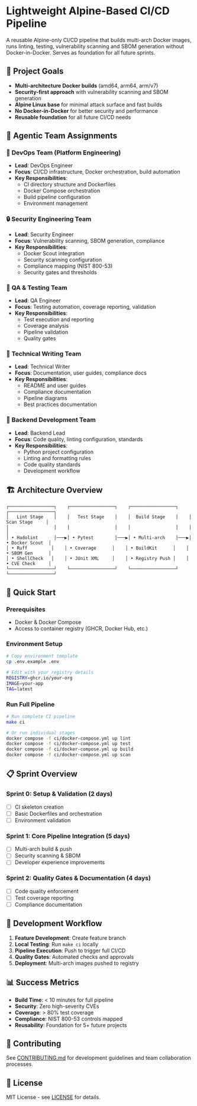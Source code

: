 # Lightweight Alpine-Based CI/CD Pipeline

A reusable Alpine-only CI/CD pipeline that builds multi-arch Docker images, runs linting, testing, vulnerability scanning and SBOM generation without Docker-in-Docker. Serves as foundation for all future sprints.

## 🎯 Project Goals

- **Multi-architecture Docker builds** (amd64, arm64, arm/v7)
- **Security-first approach** with vulnerability scanning and SBOM generation
- **Alpine Linux base** for minimal attack surface and fast builds
- **No Docker-in-Docker** for better security and performance
- **Reusable foundation** for all future CI/CD needs

## 👥 Agentic Team Assignments

### 🚀 **DevOps Team** (Platform Engineering)
- **Lead**: DevOps Engineer
- **Focus**: CI/CD infrastructure, Docker orchestration, build automation
- **Key Responsibilities**: 
  - CI directory structure and Dockerfiles
  - Docker Compose orchestration
  - Build pipeline configuration
  - Environment management

### 🔒 **Security Engineering Team**
- **Lead**: Security Engineer  
- **Focus**: Vulnerability scanning, SBOM generation, compliance
- **Key Responsibilities**:
  - Docker Scout integration
  - Security scanning configuration
  - Compliance mapping (NIST 800-53)
  - Security gates and thresholds

### 🧪 **QA & Testing Team**
- **Lead**: QA Engineer
- **Focus**: Testing automation, coverage reporting, validation
- **Key Responsibilities**:
  - Test execution and reporting
  - Coverage analysis
  - Pipeline validation
  - Quality gates

### 📝 **Technical Writing Team**
- **Lead**: Technical Writer
- **Focus**: Documentation, user guides, compliance docs
- **Key Responsibilities**:
  - README and user guides
  - Compliance documentation
  - Pipeline diagrams
  - Best practices documentation

### 🎯 **Backend Development Team**
- **Lead**: Backend Lead
- **Focus**: Code quality, linting configuration, standards
- **Key Responsibilities**:
  - Python project configuration
  - Linting and formatting rules
  - Code quality standards
  - Development workflow

## 🏗️ Architecture Overview

```
┌─────────────────┐    ┌─────────────────┐    ┌─────────────────┐    ┌─────────────────┐
│   Lint Stage    │    │   Test Stage    │    │  Build Stage    │    │  Scan Stage     │
│                 │    │                 │    │                 │    │                 │
│ • Hadolint      │───▶│ • Pytest        │───▶│ • Multi-arch    │───▶│ • Docker Scout  │
│ • Ruff         │    │ • Coverage      │    │ • BuildKit      │    │ • SBOM Gen      │
│ • ShellCheck   │    │ • JUnit XML     │    │ • Registry Push │    │ • CVE Check     │
└─────────────────┘    └─────────────────┘    └─────────────────┘    └─────────────────┘
```

## 🚀 Quick Start

### Prerequisites
- Docker & Docker Compose
- Access to container registry (GHCR, Docker Hub, etc.)

### Environment Setup
```bash
# Copy environment template
cp .env.example .env

# Edit with your registry details
REGISTRY=ghcr.io/your-org
IMAGE=your-app
TAG=latest
```

### Run Full Pipeline
```bash
# Run complete CI pipeline
make ci

# Or run individual stages
docker compose -f ci/docker-compose.yml up lint
docker compose -f ci/docker-compose.yml up test
docker compose -f ci/docker-compose.yml up build
docker compose -f ci/docker-compose.yml up scan
```

## 📋 Sprint Overview

### Sprint 0: Setup & Validation (2 days)
- [ ] CI skeleton creation
- [ ] Basic Dockerfiles and orchestration
- [ ] Environment validation

### Sprint 1: Core Pipeline Integration (5 days)  
- [ ] Multi-arch build & push
- [ ] Security scanning & SBOM
- [ ] Developer experience improvements

### Sprint 2: Quality Gates & Documentation (4 days)
- [ ] Code quality enforcement
- [ ] Test coverage reporting
- [ ] Compliance documentation

## 🔧 Development Workflow

1. **Feature Development**: Create feature branch
2. **Local Testing**: Run `make ci` locally
3. **Pipeline Execution**: Push to trigger full CI/CD
4. **Quality Gates**: Automated checks and approvals
5. **Deployment**: Multi-arch images pushed to registry

## 📊 Success Metrics

- **Build Time**: < 10 minutes for full pipeline
- **Security**: Zero high-severity CVEs
- **Coverage**: > 80% test coverage
- **Compliance**: NIST 800-53 controls mapped
- **Reusability**: Foundation for 5+ future projects

## 🤝 Contributing

See [CONTRIBUTING.md](CONTRIBUTING.md) for development guidelines and team collaboration processes.

## 📄 License

MIT License - see [LICENSE](LICENSE) for details.